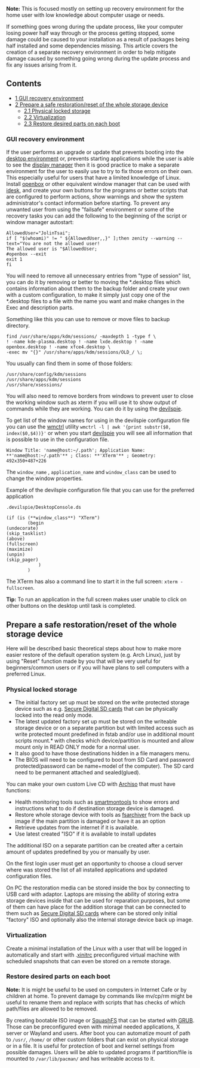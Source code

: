 **Note:** This is focused mostly on setting up recovery environment for the home user with low knowledge about computer usage or needs.

If something goes wrong during the update process, like your computer losing power half way through or the process getting stopped, some damage could be caused to your installation as a result of packages being half installed and some dependencies missing. This article covers the creation of a separate recovery environment in order to help mitigate damage caused by something going wrong during the update process and fix any issues arising from it.

## Contents

*   [1 GUI recovery environment](#GUI_recovery_environment)
*   [2 Prepare a safe restoration/reset of the whole storage device](#Prepare_a_safe_restoration.2Freset_of_the_whole_storage_device)
    *   [2.1 Physical locked storage](#Physical_locked_storage)
    *   [2.2 Virtualization](#Virtualization)
    *   [2.3 Restore desired parts on each boot](#Restore_desired_parts_on_each_boot)

### GUI recovery environment

If the user performs an upgrade or update that prevents booting into the [desktop environment](/index.php/Desktop_environment "Desktop environment") or, prevents starting applications while the user is able to see the [display manager](/index.php/Display_manager "Display manager") then it is good practice to make a separate environment for the user to easily use to try to fix those errors on their own. This especially useful for users that have a limited knowledge of Linux. Install [openbox](https://www.archlinux.org/packages/?name=openbox) or other equivalent window manager that can be used with [idesk](https://www.archlinux.org/packages/?name=idesk), and create your own buttons for the programs or better scripts that are configured to perform actions, show warnings and show the system administrator's contact information before starting. To prevent any unwanted user from using the "failsafe" environment or some of the recovery tasks you can add the following to the beginning of the script or window manager autostart:

```
AllowedUser="JolinTsai";
if [ "$(whoami)" != " ${AllowedUser,,}" ];then zenity --warning --text="You are not the allowed user!
The allowed user is "$AllowedUser;
#openbox --exit
exit 1
fi
```

You will need to remove all unnecessary entries from "type of session" list, you can do it by removing or better to moving the *.desktop files which contains information about them to the backup folder and create your own with a custom configuration, to make it simply just copy one of the *.desktop files to a file with the name you want and make changes in the Exec and description parts.

Something like this you can use to remove or move files to backup directory.

```
find /usr/share/apps/kdm/sessions/ -maxdepth 1 -type f \ 
! -name kde-plasma.desktop ! -name lxde.desktop ! -name openbox.desktop ! -name xfce4.desktop \
-exec mv "{}" /usr/share/apps/kdm/sessions/OLD_/ \;
```

You usually can find them in some of those folders:

```
/usr/share/config/kdm/sessions
/usr/share/apps/kdm/sessions
/usr/share/xsessions/
```

You will also need to remove borders from windows to prevent user to close the working window such as xterm if you will use it to show output of commands while they are working. You can do it by using the [devilspie](https://www.archlinux.org/packages/?name=devilspie).

To get list of the window names for using in the devilspie configuration file you can use the [wmctrl](https://www.archlinux.org/packages/?name=wmctrl) utility `wmctrl -l | awk '{print substr($0, index($0,$4))}'` or when you start [devilspie](https://www.archlinux.org/packages/?name=devilspie) you will see all information that is possible to use in the configuration file.

`Window Title: 'name@host:~/.path'; Application Name: **'name@host:~/.path'** ; Class: **'XTerm'** ; Geometry: 492x350+487+226`

The `window_name` , `application_name` and `window_class` can be used to change the window properties.

Example of the devilspie configuration file that you can use for the preferred application

 `.devilspie/DesktopConsole.ds` 
```
(if (is (**window_class**) "XTerm")
        (begin
(undecorate)
(skip_tasklist)
(above)
(fullscreen)
(maximize)                       
(unpin)                
(skip_pager)       
            )
        )
```

The XTerm has also a command line to start it in the full screen: `xterm -fullscreen`.

**Tip:** To run an application in the full screen makes user unable to click on other buttons on the desktop until task is completed.

## Prepare a safe restoration/reset of the whole storage device

Here will be described basic theoretical steps about how to make more easier restore of the default operation system (e.g. Arch Linux), just by using "Reset" function made by you that will be very useful for beginners/common users or if you will have plans to sell computers with a preferred Linux.

### Physical locked storage

*   The initial factory set up must be stored on the write protected storage device such as e.g. [Secure Digital SD cards](https://en.wikipedia.org/wiki/Secure_Digital_SD_cards "wikipedia:Secure Digital SD cards") that can be physically locked into the read only mode.
*   The latest updated factory set up must be stored on the writeable storage device or on a separate partition but with limited access such as write protected mount predefined in fstab and/or use in additional mount scripts mount.* with checks which device/partition is mounted and allow mount only in READ ONLY mode for a normal user.
*   It also good to have those destinations hidden in a file managers menu.
*   The BIOS will need to be configured to boot from SD Card and password protected(password can be name+model of the computer). The SD card need to be permanent attached and sealed(glued).

You can make your own custom Live CD with [Archiso](/index.php/Archiso "Archiso") that must have functions:

*   Health monitoring tools such as [smartmontools](https://www.archlinux.org/packages/?name=smartmontools) to show errors and instructions what to do if destination storage device is damaged.
*   Restore whole storage device with tools as [fsarchiver](https://www.archlinux.org/packages/?name=fsarchiver) from the back up image if the main partition is damaged or have it as an option
*   Retrieve updates from the internet if it is available.
*   Use latest created "ISO" if it is available to install updates

The additional ISO on a separate partition can be created after a certain amount of updates predefined by you or manually by user.

On the first login user must get an opportunity to choose a cloud server where was stored the list of all installed applications and updated configuration files.

On PC the restoration media can be stored inside the box by connecting to USB card with adaptor. Laptops are missing the ability of storing extra storage devices inside that can be used for reparation purposes, but some of them can have place for the addition storage that can be connected to them such as [Secure Digital SD cards](https://en.wikipedia.org/wiki/Secure_Digital_SD_cards "wikipedia:Secure Digital SD cards") where can be stored only initial "factory" ISO and optionally also the internal storage device back up image.

### Virtualization

Create a minimal installation of the Linux with a user that will be logged in automatically and start with .[xinitrc](/index.php/Xinitrc "Xinitrc") preconfigured virtual machine with scheduled snapshots that can even be stored on a remote storage.

### Restore desired parts on each boot

**Note:** It is might be useful to be used on computers in Internet Cafe or by children at home. To prevent damage by commands like mv/cp/rm might be useful to rename them and replace with scripts that has checks of which path/files are allowed to be removed.

By creating bootable ISO image or [SquashFS](https://en.wikipedia.org/wiki/SquashFS "wikipedia:SquashFS") that can be started with [GRUB](/index.php/GRUB "GRUB"). Those can be preconfigured even with minimal needed applications, X server or Wayland and users. After boot you can automatize mount of path to `/usr/`, `/home/` or other custom folders that can exist on physical storage or in a file. It is useful for protection of boot and kernel settings from possible damages. Users will be able to updated programs if partition/file is mounted to `/var/lib/pacman/` and has writeable access to it.